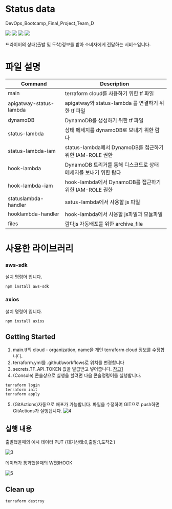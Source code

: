 # Status data
<div align="left">
    <p>DevOps_Bootcamp_Final_Project_Team_D</p>
    <img src="https://img.shields.io/badge/AmazonAWS-F01F7A?style=flat-square&logo=AmazonAWS&logoColor=white"/>
    <img src="https://img.shields.io/badge/Terraform-7B42BC?style=flat-square&logo=Terraform&logoColor=white"/>
    <img src="https://img.shields.io/badge/GitHub Actions-2088FF?style=flat-square&logo=GitHub Actions&logoColor=white"/>
    <img src="https://img.shields.io/badge/NodeJS-brightgreen?style=flat-square&logo=Node.js&logoColor=white"/>
<p>드라이버의 상태(출발 및 도착)정보를 받아 소비자에게 전달하는 서비스입니다.</p>
</div>

# 파일 설명

| Command | Description                                    |
| ---------- | ---------------------------------------------- |
| main |  terraform cloud를 사용하기 위한 tf 파일      |
| apigatway-status-lambda |  apigatway와 status-lambda 를 연결하기 위한 tf 파일           |
| dynamoDB |  DynamoDB를 생성하기 위한 tf 파일           |
| status-lambda |  상태 메세지를 dynamoDB로 보내기 위한 람다                 |
| status-lambda-iam | status-lambda에서 DynamoDB를 접근하기 위한 IAM-ROLE 권한                   |
| hook-lambda | DynamoDB 트리거를 통해 디스코드로 상태 메세지를 보내기 위한 람다       |
| hook-lambda-iam | hook-lambda에서 DynamoDB를 접근하기 위한 IAM-ROLE 권한                 |
| statuslambda-handler| satus-lambda에서 사용할 js 파일|
| hooklambda-handler|hook-lambda에서 사용할 js파일과 모듈파일|
| files| 람다js 자동배포를 위한 archive_file|

# 사용한 라이브러리

### aws-sdk

설치 명령어 입니다.

```
npm install aws-sdk
```

### axios

설치 명령어 입니다.

```
npm install axios
```


## Getting Started 
1. main.tf의 cloud - organization, name을 개인 terraform cloud 정보를 수정합니다.
2. terraform.yml를 .github\workflows로 위치를 변경합니다
3. secrets.TF_API_TOKEN 값을 발급받고 넣어줍니다. [참고1](https://learn.hashicorp.com/tutorials/terraform/cloud-login)
4. (Console) 콘솔상으로 실행을 할려면 다음 콘솔명령어를 실행합니다.
```
terraform login
terraform init
terraform apply
```
5. (GitActions)자동으로 배포가 가능합니다. 파일을 수정하여 GIT으로 push하면 GitActions가 실행됩니다.
![4](https://user-images.githubusercontent.com/67503900/171121876-54fb1f8a-677d-41ea-9c24-0c1ea5b06b34.JPG)

## 실행 내용
출발했을때의 예시 데이터 PUT {대기상태:0,출발:1,도착2:}

![3](https://user-images.githubusercontent.com/67503900/171121992-3e1cc170-65e6-479b-b53c-2673d84c3792.JPG)

데이터가 통과했을때의 WEBHOOK

![5](https://user-images.githubusercontent.com/67503900/171122306-07fd7b42-df30-432a-b1d0-b39e6e51a0df.JPG)

## Clean up
```
terraform destroy
```
